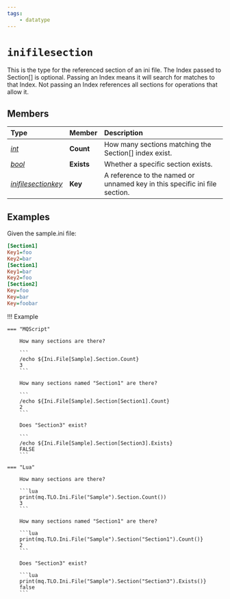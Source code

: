 ```yaml
---
tags:
    - datatype
---
```

# `inifilesection`

This is the type for the referenced section of an ini file.  The Index passed to Section[] is optional.  Passing an Index means it will search for matches to that Index.  Not passing an Index references all sections for operations that allow it.

## Members

| **Type** | **Member** | **Description** |
| :--- | :--- | :--- |
| [_int_](datatype-int.md) | **Count** | How many sections matching the Section[] index exist. |
| [_bool_](datatype-bool.md) | **Exists** | Whether a specific section exists. |
| [_inifilesectionkey_](datatype-inifilesectionkey.md) | **Key** | A reference to the named or unnamed key in this specific ini file section. |

## Examples

Given the sample.ini file:

```ini
[Section1]
Key1=foo
Key2=bar
[Section1]
Key1=bar
Key2=foo
[Section2]
Key=foo
Key=bar
Key=foobar
```

!!! Example

    === "MQScript"

        How many sections are there?

        ```
        /echo ${Ini.File[Sample].Section.Count}
        3
        ```

        How many sections named "Section1" are there?

        ```
        /echo ${Ini.File[Sample].Section[Section1].Count}
        2
        ```

        Does "Section3" exist?

        ```
        /echo ${Ini.File[Sample].Section[Section3].Exists}
        FALSE
        ```

    === "Lua"

        How many sections are there?

        ```lua
        print(mq.TLO.Ini.File("Sample").Section.Count())
        3
        ```

        How many sections named "Section1" are there?

        ```lua
        print(mq.TLO.Ini.File("Sample").Section("Section1").Count()}
        2
        ```

        Does "Section3" exist?

        ```lua
        print(mq.TLO.Ini.File("Sample").Section("Section3").Exists()}
        false
        ```


